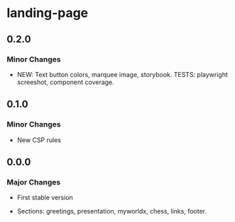 # landing-page

## 0.2.0

### Minor Changes

- NEW: Text button colors, marquee image, storybook. TESTS: playwright screeshot, component coverage.

## 0.1.0

### Minor Changes

- New CSP rules

## 0.0.0

### Major Changes

- First stable version

- Sections: greetings, presentation, myworldx, chess, links, footer.
